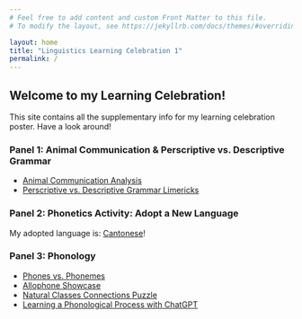 ```yaml
---
# Feel free to add content and custom Front Matter to this file.
# To modify the layout, see https://jekyllrb.com/docs/themes/#overriding-theme-defaults

layout: home
title: "Linguistics Learning Celebration 1"
permalink: /
---
```



## Welcome to my Learning Celebration!
This site contains all the supplementary info for my learning celebration poster. Have a look around!


### Panel 1: Animal Communication & Perscriptive vs. Descriptive Grammar
* [Animal Communication Analysis](/panel1/animal_communication)
* [Perscriptive vs. Descriptive Grammar Limericks](/panel1/perscriptive_descriptive)


### Panel 2: Phonetics Activity: Adopt a New Language
My adopted language is: [Cantonese](/panel2/cantonese)!


### Panel 3: Phonology
* [Phones vs. Phonemes](/panel3/phone_phoneme)
* [Allophone Showcase](/panel3/allophones)
* [Natural Classes Connections Puzzle](/panel3/natural_classes)
* [Learning a Phonological Process with ChatGPT](/panel3/chatgpt)

